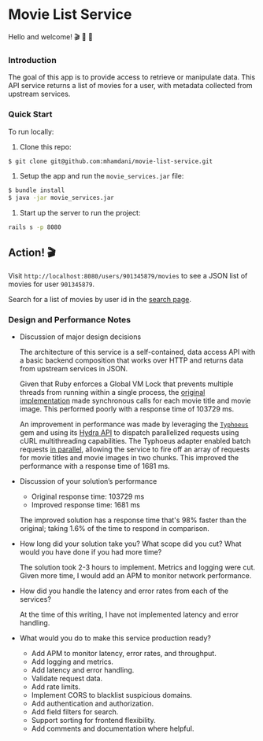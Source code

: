 # Movie List Service
Hello and welcome! 🎬 🎥 🍿 

### Introduction

The goal of this app is to provide access to retrieve or manipulate data. This API service returns a list of movies for a user, with metadata collected from upstream services. 

### Quick Start

To run locally:
1. Clone this repo: 
```bash
$ git clone git@github.com:mhamdani/movie-list-service.git
```
1. Setup the app and run the `movie_services.jar` file: 
```bash
$ bundle install
$ java -jar movie_services.jar
```
1. Start up the server to run the project: 
```bash
rails s -p 8080
```

## Action! 🎬

Visit `http://localhost:8080/users/901345879/movies` to see a JSON list of movies for user `901345879`.

Search for a list of movies by user id in the [search page](http://localhost:8080).

### Design and Performance Notes

* Discussion of major design decisions
 
  The architecture of this service is a self-contained, data access API with a basic backend composition that works over HTTP and returns data from upstream services in JSON. 
  
  Given that Ruby enforces a Global VM Lock that prevents multiple threads from running within a single process, the [original implementation](https://github.com/mhamdani/movie-list-service/blob/f1b1ecbd776b4719e4773d441f37033714bde2b7/app/services/movie_service.rb) made synchronous calls for each movie title and movie image. This performed poorly with a response time of 103729 ms.
  
  An improvement in performance was made by leveraging the [`Typhoeus`](https://github.com/typhoeus/typhoeus) gem and using its [Hydra API](https://github.com/typhoeus/typhoeus/blob/master/lib/typhoeus/hydra.rb) to dispatch parallelized requests using cURL multithreading capabilities. The Typhoeus adapter enabled batch requests [in parallel](https://github.com/mhamdani/movie-list-service/blob/bf3deacbff005d042dc836e2d007f2496c497dba/app/services/movie_service.rb), allowing the service to fire off an array of requests for movie titles and movie images in two chunks. This improved the performance with a response time of 1681 ms.  
 
* Discussion of your solution’s performance

  * Original response time: 103729 ms
  * Improved response time: 1681 ms

  The improved solution has a response time that's 98% faster than the original; taking 1.6% of the time to respond in comparison. 

* How long did your solution take you? What scope did you cut? What would you have done if you had more time?

  The solution took 2-3 hours to implement. Metrics and logging were cut. Given more time, I would add an APM to monitor network performance. 

* How did you handle the latency and error rates from each of the services?

  At the time of this writing, I have not implemented latency and error handling.  

* What would you do to make this service production ready?

  - Add APM to monitor latency, error rates, and throughput. 
  - Add logging and metrics.
  - Add latency and error handling. 
  - Validate request data.
  - Add rate limits.  
  - Implement CORS to blacklist suspicious domains.
  - Add authentication and authorization.
  - Add field filters for search.
  - Support sorting for frontend flexibility.
  - Add comments and documentation where helpful. 

